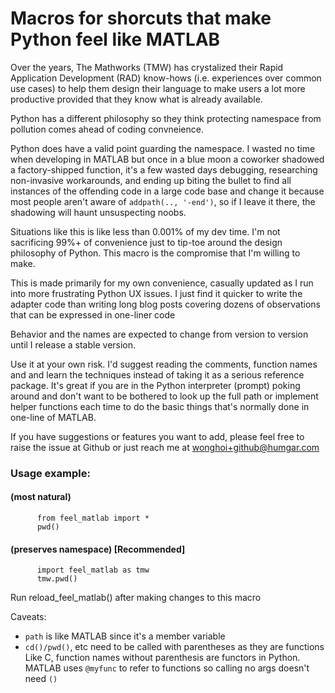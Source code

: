 Macros for shorcuts that make Python feel like MATLAB
=====================================================
Over the years, The Mathworks (TMW) has crystalized their 
Rapid Application Development (RAD) know-hows 
(i.e. experiences over common use cases) to help them design
their language to make users a lot more productive 
provided that they know what is already available. 

Python has a different philosophy so they think protecting 
namespace from pollution comes ahead of coding convneience.

Python does have a valid point guarding the namespace. 
I wasted no time when developing in MATLAB but once in a blue 
moon a coworker shadowed a factory-shipped function, it's
a few wasted days debugging, researching non-invasive workarounds, 
and ending up biting the bullet to find all instances 
of the offending code in a large code base and change it
because most people aren't aware of `addpath(.., '-end')`,
so if I leave it there, the shadowing will haunt unsuspecting noobs.

Situations like this is like less than 0.001% of my dev time.
I'm not sacrificing 99%+ of convenience just to tip-toe around
the design philosophy of Python. This macro is the compromise
that I'm willing to make.

This is made primarily for my own convenience, casually 
updated as I run into more frustrating Python UX issues.
I just find it quicker to write the adapter code than
writing long blog posts covering dozens of observations
that can be expressed in one-liner code

Behavior and the names are expected to change from
version to version until I release a stable version.

Use it at your own risk. I'd suggest reading the comments,
function names and and learn the techniques instead of 
taking it as a serious reference package. It's great
if you are in the Python interpreter (prompt) poking around 
and don't want to be bothered to look up the full path or 
implement helper functions each time to do the basic things 
that's normally done in one-line of MATLAB.

If you have suggestions or features you want to add,
please feel free to raise the issue at Github or just
reach me at <wonghoi+github@humgar.com>

### Usage example: 

####  (most natural)
```
      from feel_matlab import *
      pwd()
```	  
      
####  (preserves namespace) [Recommended]
```
      import feel_matlab as tmw
      tmw.pwd()
```	  
      
Run reload_feel_matlab() after making changes to this macro

Caveats:
- `path` is like MATLAB since it's a member variable
- `cd()/pwd()`, etc need to be called with parentheses as they are functions
  Like C, function names without parenthesis are functors in Python. 
  MATLAB uses `@myfunc`  to refer to functions so calling no args doesn't need `()`